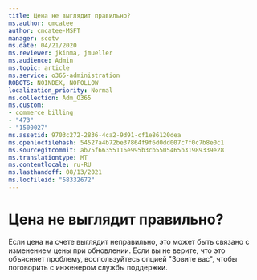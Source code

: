 ```yaml
---
title: Цена не выглядит правильно?
ms.author: cmcatee
author: cmcatee-MSFT
manager: scotv
ms.date: 04/21/2020
ms.reviewer: jkinma, jmueller
ms.audience: Admin
ms.topic: article
ms.service: o365-administration
ROBOTS: NOINDEX, NOFOLLOW
localization_priority: Normal
ms.collection: Adm_O365
ms.custom:
- commerce_billing
- "473"
- "1500027"
ms.assetid: 9703c272-2836-4ca2-9d91-cf1e86120dea
ms.openlocfilehash: 54527a4b72be37864f9f6d0dd007c7f0c7b8e0c1
ms.sourcegitcommit: ab75f66355116e995b3cb5505465b31989339e28
ms.translationtype: MT
ms.contentlocale: ru-RU
ms.lasthandoff: 08/13/2021
ms.locfileid: "58332672"
---
```

# <a name="price-doesnt-look-correct"></a>Цена не выглядит правильно?

Если цена на счете выглядит неправильно, это может быть связано с изменением цены при обновлении. Если вы не верите, что это объясняет проблему, воспользуйтесь опцией "Зовите вас", чтобы поговорить с инженером службы поддержки.